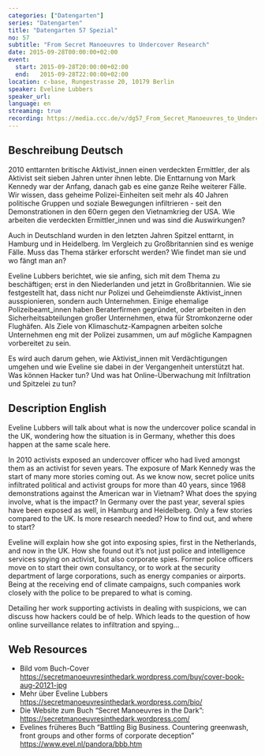 ```yaml
---
categories: ["Datengarten"]
series: "Datengarten"
title: "Datengarten 57 Spezial"
no: 57
subtitle: "From Secret Manoeuvres to Undercover Research"
date: 2015-09-28T00:00:00+02:00
event:
  start: 2015-09-28T20:00:00+02:00
  end:   2015-09-28T22:00:00+02:00
location: c-base, Rungestrasse 20, 10179 Berlin
speaker: Eveline Lubbers
speaker_url:
language: en
streaming: true
recording: https://media.ccc.de/v/dg57_From_Secret_Manoeuvres_to_Undercover_Research
---
```


Beschreibung Deutsch
--------------------

2010 enttarnten britische Aktivist\_innen einen verdeckten Ermittler,
der als Aktivist seit sieben Jahren unter ihnen lebte. Die Enttarnung
von Mark Kennedy war der Anfang, danach gab es eine ganze Reihe weiterer
Fälle. Wir wissen, dass geheime Polizei-Einheiten seit mehr als 40
Jahren politische Gruppen und soziale Bewegungen infiltrieren - seit den
Demonstrationen in den 60ern gegen den Vietnamkrieg der USA. Wie
arbeiten die verdeckten Ermittler\_innen und was sind die Auswirkungen?

Auch in Deutschland wurden in den letzten Jahren Spitzel enttarnt, in
Hamburg und in Heidelberg. Im Vergleich zu Großbritannien sind es wenige
Fälle. Muss das Thema stärker erforscht werden? Wie findet man sie und
wo fängt man an?

Eveline Lubbers berichtet, wie sie anfing, sich mit dem Thema zu
beschäftigen; erst in den Niederlanden und jetzt in Großbritannien. Wie
sie festgestellt hat, dass nicht nur Polizei und Geheimdienste
Aktivist\_innen ausspionieren, sondern auch Unternehmen. Einige
ehemalige Polizeibeamt\_innen haben Beraterfirmen gegründet, oder
arbeiten in den Sicherheitsabteilungen großer Unternehmen, etwa für
Stromkonzerne oder Flughäfen. Als Ziele von Klimaschutz-Kampagnen
arbeiten solche Unternehmen eng mit der Polizei zusammen, um auf
mögliche Kampagnen vorbereitet zu sein.

Es wird auch darum gehen, wie Aktivist\_innen mit Verdächtigungen
umgehen und wie Eveline sie dabei in der Vergangenheit unterstützt hat.
Was können Hacker tun? Und was hat Online-Überwachung mit Infiltration
und Spitzelei zu tun?

Description English
-------------------

Eveline Lubbers will talk about what is now the undercover police
scandal in the UK, wondering how the situation is in Germany, whether
this does happen at the same scale here.

In 2010 activists exposed an undercover officer who had lived amongst
them as an activist for seven years. The exposure of Mark Kennedy was
the start of many more stories coming out. As we know now, secret police
units infiltrated political and activist groups for more than 40 years,
since 1968 demonstrations against the American war in Vietnam? What does
the spying involve, what is the impact? In Germany over the past year,
several spies have been exposed as well, in Hamburg and Heidelberg. Only
a few stories compared to the UK. Is more research needed? How to find
out, and where to start?

Eveline will explain how she got into exposing spies, first in the
Netherlands, and now in the UK. How she found out it’s not just police
and intelligence services spying on activist, but also corporate spies.
Former police officers move on to start their own consultancy, or to
work at the security department of large corporations, such as energy
companies or airports. Being at the receiving end of climate campaigns,
such companies work closely with the police to be prepared to what is
coming.

Detailing her work supporting activists in dealing with suspicions, we
can discuss how hackers could be of help. Which leads to the question of
how online surveillance relates to infiltration and spying…

Web Resources
-------------

-   Bild vom Buch-Cover
    https://secretmanoeuvresinthedark.wordpress.com/buy/cover-book-aug-20121-jpg
-   Mehr über Eveline Lubbers
    https://secretmanoeuvresinthedark.wordpress.com/bio/
-   Die Website zum Buch “Secret Manoeuvres in the Dark”:
    https://secretmanoeuvresinthedark.wordpress.com/
-   Evelines früheres Buch “Battling Big Business. Countering greenwash, front groups and other forms of corporate deception”
    https://www.evel.nl/pandora/bbb.htm
